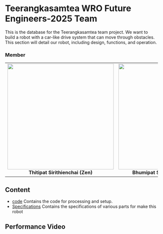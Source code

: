#  Teerangkasamtea WRO Future Engineers-2025 Team
This is the database for the Teerangkasamtea team project. We want to build a robot with a car-like drive system that can move through obstacles. This section will detail our robot, including  design, functions, and operation.

### Member


<table>
  <tr>
    <td align="center">
      <img src="https://drive.google.com/uc?export=view&id=1fMeTec027H6ggMW932P2X6IZFke-Ucso" height="350" /><br/>
      <b>Thitipat Sirithienchai (Zen)</b>
    </td>
    <td align="center">
      <img src="https://drive.google.com/uc?export=view&id=1AYg6WzgcXvyXyHHYJWzUtNByXyqWuBFd" height="350" /><br/>
      <b>Bhumipat Sirichayanugul (Bhum)</b>
    </td>
    <td align="center">
      <img src="https://drive.google.com/uc?export=view&id=1GWZjl8mqTYcv35-AMe_KGhswpacgvCI1" height="350" /><br/>
      <b>Kittiphot Denkeerati (First)</b>
    </td>
  </tr>
</table>


## Content

- [code](https://github.com/Bhumipat001/WRO-Future-Engineers-2025/tree/main/Code) Contains the code for processing and setup.
- [Specifications]() Contains the specifications of various parts for make this robot

## Performance Video




